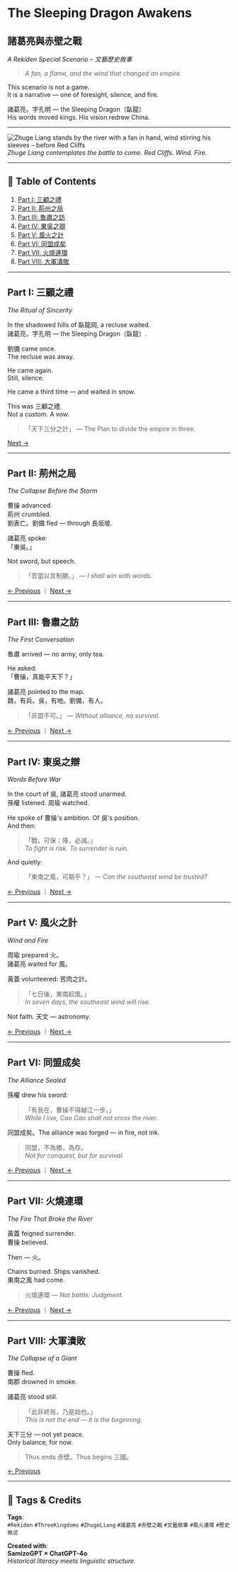 # The Sleeping Dragon Awakens  
## 諸葛亮與赤壁之戰  
*A Rekiden Special Scenario – 文藝歷史敘事*

> *A fan, a flame, and the wind that changed an empire.*

This scenario is not a game.  
It is a narrative — one of foresight, silence, and fire.

諸葛亮，字孔明 — the Sleeping Dragon（臥龍）  
His words moved kings. His vision redrew China.

---

![Zhuge Liang stands by the river with a fan in hand, wind stirring his sleeves – before Red Cliffs](./images/zhuge_liang_red_cliffs.png)
*Zhuge Liang contemplates the battle to come. Red Cliffs. Wind. Fire.*

---

## 📖 Table of Contents

1. [Part I: 三顧之禮](#part-i-三顧之禮)  
2. [Part II: 荊州之局](#part-ii-荊州之局)  
3. [Part III: 魯肅之訪](#part-iii-魯肅之訪)  
4. [Part IV: 東吳之辯](#part-iv-東吳之辯)  
5. [Part V: 風火之計](#part-v-風火之計)  
6. [Part VI: 同盟成矣](#part-vi-同盟成矣)  
7. [Part VII: 火燒連環](#part-vii-火燒連環)  
8. [Part VIII: 大軍潰敗](#part-viii-大軍潰敗)  

---

## Part I: 三顧之禮  
*The Ritual of Sincerity*

In the shadowed hills of 臥龍岡, a recluse waited.  
諸葛亮，字孔明 — the Sleeping Dragon（臥龍）.

劉備 came once.  
The recluse was away.

He came again.  
Still, silence.

He came a third time — and waited in snow.

This was 三顧之禮.  
Not a custom. A vow.

> 「天下三分之計」 — The Plan to divide the empire in three.

[Next →](#part-ii-荊州之局)

---

## Part II: 荊州之局  
*The Collapse Before the Storm*

曹操 advanced.  
荊州 crumbled.  
劉表亡。劉備 fled — through 長坂坡.

諸葛亮 spoke:  
「東吳。」

Not sword, but speech.

> 「吾當以言制勝。」 — *I shall win with words.*

[← Previous](#part-i-三顧之禮) ｜ [Next →](#part-iii-魯肅之訪)

---

## Part III: 魯肅之訪  
*The First Conversation*

魯肅 arrived — no army, only tea.

He asked:  
「曹操，真能平天下？」

諸葛亮 pointed to the map.  
魏，有兵。吳，有地。劉備，有人。

> 「非盟不可。」 — *Without alliance, no survival.*

[← Previous](#part-ii-荊州之局) ｜ [Next →](#part-iv-東吳之辯)

---

## Part IV: 東吳之辯  
*Words Before War*

In the court of 吳, 諸葛亮 stood unarmed.  
孫權 listened. 周瑜 watched.

He spoke of 曹操's ambition. Of 吳's position.  
And then:

> 「戰，可保；降，必滅。」  
> *To fight is risk. To surrender is ruin.*

And quietly:

> 「東南之風，可期乎？」 — *Can the southeast wind be trusted?*

[← Previous](#part-iii-魯肅之訪) ｜ [Next →](#part-v-風火之計)

---

## Part V: 風火之計  
*Wind and Fire*

周瑜 prepared 火。  
諸葛亮 waited for 風。

黃蓋 volunteered: 苦肉之計。

> 「七日後，東南起風。」  
> *In seven days, the southeast wind will rise.*

Not faith. 天文 — astronomy.

[← Previous](#part-iv-東吳之辯) ｜ [Next →](#part-vi-同盟成矣)

---

## Part VI: 同盟成矣  
*The Alliance Sealed*

孫權 drew his sword:

> 「有我在，曹操不得越江一步。」  
> *While I live, Cao Cao shall not cross the river.*

同盟成矣。The alliance was forged — in fire, not ink.

> 同盟，不為勝，為存。  
> *Not for conquest, but for survival.*

[← Previous](#part-v-風火之計) ｜ [Next →](#part-vii-火燒連環)

---

## Part VII: 火燒連環  
*The Fire That Broke the River*

黃蓋 feigned surrender.  
曹操 believed.

Then — 火。

Chains burned. Ships vanished.  
東南之風 had come.

> 火燒連環 — *Not battle. Judgment.*

[← Previous](#part-vi-同盟成矣) ｜ [Next →](#part-viii-大軍潰敗)

---

## Part VIII: 大軍潰敗  
*The Collapse of a Giant*

曹操 fled.  
南郡 drowned in smoke.

諸葛亮 stood still.

> 「此非終局，乃是始也。」  
> *This is not the end — it is the beginning.*

天下三分 — not yet peace.  
Only balance, for now.

> Thus ends 赤壁。Thus begins 三國。

[← Previous](#part-vii-火燒連環)

---

## 📎 Tags & Credits

**Tags**:  
`#Rekiden` `#ThreeKingdoms` `#ZhugeLiang` `#諸葛亮` `#赤壁之戰` `#文藝敘事` `#風火連環` `#歷史敘述`

**Created with**:  
**SamizoGPT × ChatGPT-4o**  
*Historical literacy meets linguistic structure.*
